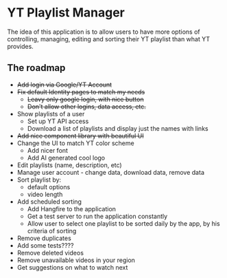 # YT Playlist Manager
The idea of this application is to allow users to have more options of controlling, managing, editing and sorting their YT playlist than what YT provides.

## The roadmap
- ~~Add login via Google/YT Account~~
- ~~Fix default Identity pages to match my needs~~
  - ~~Leavy only google login, with nice button~~
  - ~~Don't allow other logins, data access, etc.~~
- Show playlists of a user
  - Set up YT API access
  - Download a list of playlists and display just the names with links
- ~~Add nice component library with beautiful UI~~
- Change the UI to match YT color scheme
  - Add nicer font
  - Add AI generated cool logo
- Edit playlists (name, description, etc)
- Manage user account - change data, download data, remove data
- Sort playlist by:
  - default options  
  - video length
- Add scheduled sorting
  - Add Hangfire to the application
  - Get a test server to run the application constantly
  - Allow user to select one playlist to be sorted daily by the app, by his criteria of sorting
- Remove duplicates
- Add some tests????
- Remove deleted videos
- Remove unavailable videos in your region
- Get suggestions on what to watch next
